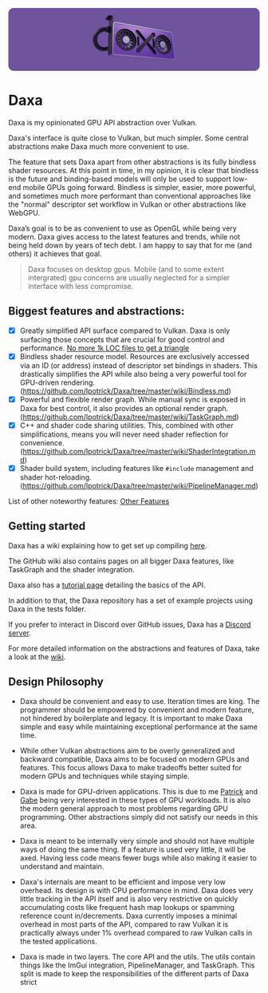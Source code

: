 <p align="center">
  <!-- <a href="https://github.com/Ipotrick/Daxa"> -->
	<img src="misc/daxa-logo.png" width="800" alt="Daxa logo">
  <!-- </a> -->
</p>

# Daxa

Daxa is my opinionated GPU API abstraction over Vulkan.

Daxa's interface is quite close to Vulkan, but much simpler. Some central abstractions make Daxa much more convenient to use.

The feature that sets Daxa apart from other abstractions is its fully bindless shader resources. At this point in time, in my opinion, it is clear that bindless is the future and binding-based models will only be used to support low-end mobile GPUs going forward. Bindless is simpler, easier, more powerful, and sometimes much more performant than conventional approaches like the "normal" descriptor set workflow in Vulkan or other abstractions like WebGPU.

Daxa’s goal is to be as convenient to use as OpenGL while being very modern. Daxa gives access to the latest features and trends, while not being held down by years of tech debt.
I am happy to say that for me (and others) it achieves that goal. 

> Daxa focuses on desktop gpus. Mobile (and to some extent intergrated) gpu concerns are usually neglected for a simpler interface with less compromise.

## Biggest features and abstractions:
- [x] Greatly simplified API surface compared to Vulkan. Daxa is only surfacing those concepts that are crucial for good control and performance. [No more 1k LOC files to get a triangle](https://github.com/Ipotrick/Daxa/tree/master/wiki/Tutorial.md)
- [x] Bindless shader resource model. Resources are exclusively accessed via an ID (or address) instead of descriptor set bindings in shaders. This drastically simplifies the API while also being a very powerful tool for GPU-driven rendering. (https://github.com/Ipotrick/Daxa/tree/master/wiki/Bindless.md)
- [x] Powerful and flexible render graph. While manual sync is exposed in Daxa for best control, it also provides an optional render graph. (https://github.com/Ipotrick/Daxa/tree/master/wiki/TaskGraph.md)
- [x] C++ and shader code sharing utilities. This, combined with other simplifications, means you will never need shader reflection for convenience. (https://github.com/Ipotrick/Daxa/tree/master/wiki/ShaderIntegration.md)
- [x] Shader build system, including features like `#include` management and shader hot-reloading. (https://github.com/Ipotrick/Daxa/tree/master/wiki/PipelineManager.md)

List of other noteworthy features: [Other Features](https://github.com/Ipotrick/Daxa/tree/master/wiki/Features.md)

## Getting started

Daxa has a wiki explaining how to get set up compiling [here](https://github.com/Ipotrick/Daxa/tree/master/wiki/Building.md).

The GitHub wiki also contains pages on all bigger Daxa features, like TaskGraph and the shader integration.

Daxa also has a [tutorial page](https://github.com/Ipotrick/Daxa/tree/master/wiki/Tutorial.md) detailing the basics of the API.

In addition to that, the Daxa repository has a set of example projects using Daxa in the tests folder.

If you prefer to interact in Discord over GitHub issues, Daxa has a [Discord server](https://discord.gg/MJPJvZ4FK5).

For more detailed information on the abstractions and features of Daxa, take a look at the [wiki](https://github.com/Ipotrick/Daxa/tree/master/wiki).

## Design Philosophy

- Daxa should be convenient and easy to use. Iteration times are king. The programmer should be empowered by convenient and modern feature, not hindered by boilerplate and legacy. It is important to make Daxa simple and easy while maintaining exceptional performance at the same time.

- While other Vulkan abstractions aim to be overly generalized and backward compatible, Daxa aims to be focused on modern GPUs and features. This focus allows Daxa to make tradeoffs better suited for modern GPUs and techniques while staying simple.

- Daxa is made for GPU-driven applications. This is due to me [Patrick](https://www.github.com/Ipotrick) and [Gabe](https://www.github.com/GabeRundlett) being very interested in these types of GPU workloads. It is also the modern general approach to most problems regarding GPU programming. Other abstractions simply did not satisfy our needs in this area.

- Daxa is meant to be internally very simple and should not have multiple ways of doing the same thing. If a feature is used very little, it will be axed. Having less code means fewer bugs while also making it easier to understand and maintain.

- Daxa's internals are meant to be efficient and impose very low overhead. Its design is with CPU performance in mind. Daxa does very little tracking in the API itself and is also very restrictive on quickly accumulating costs like frequent hash map lookups or spamming reference count in/decrements.
Daxa currently imposes a minimal overhead in most parts of the API, compared to raw Vulkan it is practically always under 1% overhead compared to raw Vulkan calls in the tested applications.

- Daxa is made in two layers. The core API and the utils. The utils contain things like the ImGui integration, PipelineManager, and TaskGraph. This split is made to keep the responsibilities of the different parts of Daxa strict
